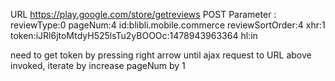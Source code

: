 URL https://play.google.com/store/getreviews
POST Parameter :
reviewType:0
pageNum:4
id:blibli.mobile.commerce
reviewSortOrder:4
xhr:1
token:iJRl6jtoMtdyH525lsTu2yBOOOc:1478943963364
hl:in

need to get token by pressing right arrow until ajax request to URL above invoked, iterate by increase pageNum by 1